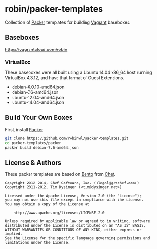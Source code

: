 # robin/packer-templates

Collection of [Packer](http://packer.io) templates for building [Vagrant](http://vagrantup.com) baseboxes.

## Baseboxes

https://vagrantcloud.com/robin

### VirtualBox

These baseboxes were all built using a Ubuntu 14.04 x86_64 host running VirtualBox 4.3.12, and have that format of Guest Extensions.

* debian-6.0.10-amd64.json
* debian-7.6-amd64.json
* ubuntu-12.04-amd64.json
* ubuntu-14.04-amd64.json

## Build Your Own Boxes

First, install [Packer](http://packer.io).

```bash
git clone https://github.com/robinwl/packer-templates.git
cd packer-templates/packer
packer build debian-7.6-amd64.json
```

## License & Authors

These packer templates are based on
[Bento](https://github.com/opscode/bento) from [Chef](https://www.getchef.com/chef/).

```text
Copyright 2012-2014, Chef Software, Inc. (<legal@getchef.com>)
Copyright 2011-2012, Tim Dysinger (<tim@dysinger.net>)

Licensed under the Apache License, Version 2.0 (the "License");
you may not use this file except in compliance with the License.
You may obtain a copy of the License at

    http://www.apache.org/licenses/LICENSE-2.0

Unless required by applicable law or agreed to in writing, software
distributed under the License is distributed on an "AS IS" BASIS,
WITHOUT WARRANTIES OR CONDITIONS OF ANY KIND, either express or implied.
See the License for the specific language governing permissions and
limitations under the License.
```

